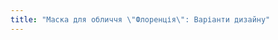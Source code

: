 ```yaml
---
title: "Маска для обличчя \"Флоренція\": Варіанти дизайну"
---
```


<DesignOptions design='florence' />
